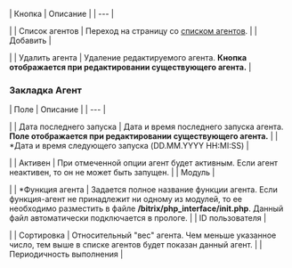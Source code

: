 | Кнопка | Описание |
| --- |

|
| Список агентов | Переход на страницу со [списком агентов](/user_help/settings/settings/agent_list.php). |
| Добавить |

|
| Удалить агента | Удаление редактируемого агента. **Кнопка отображается при редактировании существующего агента.** |

### Закладка Агент

| Поле | Описание |
| --- |

|
| Дата последнего запуска | Дата и время последнего запуска агента. **Поле отображается при редактировании существующего агента.** |
| \*Дата и время следующего запуска (DD.MM.YYYY HH:MI:SS) |

|
| Активен | При отмеченной опции агент будет активным. Если агент неактивен, то он не может быть запущен. |
| Модуль |

|
| \*Функция агента | Задается полное название функции агента. Если функция-агент не принадлежит ни одному из модулей, то ее необходимо разместить в файле **/bitrix/php\_interface/init.php**. Данный файл автоматически подключается в прологе. |
| ID пользователя |

|
| Сортировка | Относительный "вес" агента. Чем меньше указанное число, тем выше в списке агентов будет показан данный агент. |
| Периодичность выполнения |